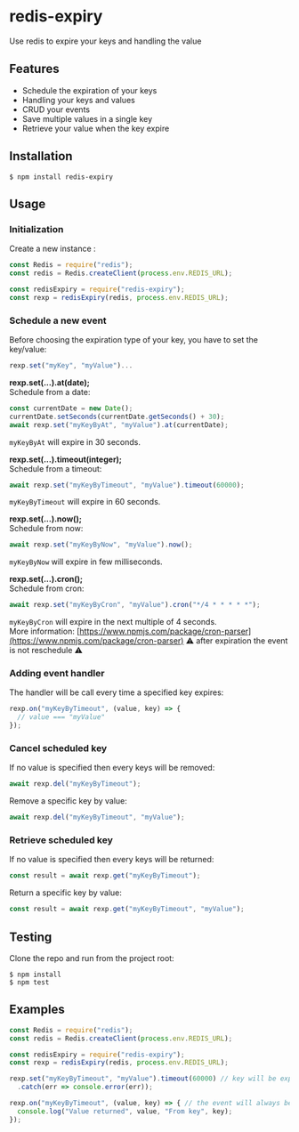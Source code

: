 # redis-expiry
Use redis to expire your keys and handling the value

## Features
* Schedule the expiration of your keys
* Handling your keys and values
* CRUD your events
* Save multiple values in a single key
* Retrieve your value when the key expire

## Installation

```
$ npm install redis-expiry
```

## Usage

### Initialization

Create a new instance :

``` js  
const Redis = require("redis");
const redis = Redis.createClient(process.env.REDIS_URL);

const redisExpiry = require("redis-expiry");
const rexp = redisExpiry(redis, process.env.REDIS_URL);
```

### Schedule a new event

Before choosing the expiration type of your key, you have to set the key/value:  

``` js  
rexp.set("myKey", "myValue")...
```

**rexp.set(...).at(date);**  
Schedule from a date:  
``` js  
const currentDate = new Date();
currentDate.setSeconds(currentDate.getSeconds() + 30);
await rexp.set("myKeyByAt", "myValue").at(currentDate);
```

`myKeyByAt` will expire in 30 seconds.  

  
**rexp.set(...).timeout(integer);**  
Schedule from a timeout:  
``` js  
await rexp.set("myKeyByTimeout", "myValue").timeout(60000);
```

`myKeyByTimeout` will expire in 60 seconds.  

  
**rexp.set(...).now();**  
Schedule from now:  
``` js  
await rexp.set("myKeyByNow", "myValue").now();
```

`myKeyByNow` will expire in few milliseconds.  
  

**rexp.set(...).cron();**  
Schedule from cron:  
``` js  
await rexp.set("myKeyByCron", "myValue").cron("*/4 * * * * *");
```

`myKeyByCron` will expire in the next multiple of 4 seconds.  
More information: [https://www.npmjs.com/package/cron-parser](https://www.npmjs.com/package/cron-parser)
⚠ after expiration the event is not reschedule ⚠  
  
### Adding event handler

The handler will be call every time a specified key expires:  

``` js  
rexp.on("myKeyByTimeout", (value, key) => {
  // value === "myValue"
});
```

### Cancel scheduled key

If no value is specified then every keys will be removed:

``` js  
await rexp.del("myKeyByTimeout");
```

Remove a specific key by value: 

``` js  
await rexp.del("myKeyByTimeout", "myValue");
```

### Retrieve scheduled key

If no value is specified then every keys will be returned:

``` js  
const result = await rexp.get("myKeyByTimeout");
```

Return a specific key by value:  

``` js  
const result = await rexp.get("myKeyByTimeout", "myValue");
```

## Testing

Clone the repo and run from the project root:

```
$ npm install
$ npm test
```

## Examples

``` js  
const Redis = require("redis");
const redis = Redis.createClient(process.env.REDIS_URL);

const redisExpiry = require("redis-expiry");
const rexp = redisExpiry(redis, process.env.REDIS_URL);

rexp.set("myKeyByTimeout", "myValue").timeout(60000) // key will be expire in 1 min
  .catch(err => console.error(err));

rexp.on("myKeyByTimeout", (value, key) => { // the event will always be scheduled if the application restart
  console.log("Value returned", value, "From key", key);
});

